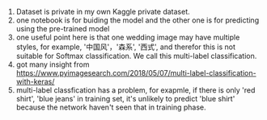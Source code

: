 1. Dataset is private in my own Kaggle private dataset.
2. one notebook is for buiding the model and the other one is for predicting using the pre-trained model
3. one useful point here is that one wedding image may have multiple styles, for example, '中国风'，'森系', '西式', and therefor this is not suitable for Softmax classification. We call this multi-label classification.
4. got many insight from https://www.pyimagesearch.com/2018/05/07/multi-label-classification-with-keras/
5. multi-label classfication has a problem, for exapmle, if there is only 'red shirt', 'blue jeans' in training set, it's unlikely to predict 'blue shirt' because the network haven't seen that in training phase.
